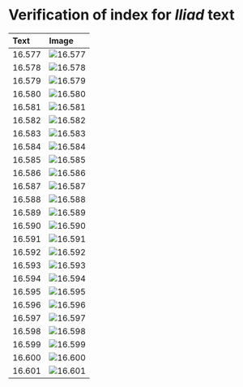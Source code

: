# Verification of index for *Iliad* text

| Text     | Image     |
| :------------- | :------------- |
| 16.577 | ![16.577](http://www.homermultitext.org/iipsrv?OBJ=IIP,1.0&FIF=/project/homer/pyramidal/VenA/VA217VN_0719.tif&RGN=0.4735,0.2199,0.4090,0.02739&WID=800&CVT=JPEG) |
| 16.578 | ![16.578](http://www.homermultitext.org/iipsrv?OBJ=IIP,1.0&FIF=/project/homer/pyramidal/VenA/VA217VN_0719.tif&RGN=0.4674,0.2412,0.4090,0.02739&WID=800&CVT=JPEG) |
| 16.579 | ![16.579](http://www.homermultitext.org/iipsrv?OBJ=IIP,1.0&FIF=/project/homer/pyramidal/VenA/VA217VN_0719.tif&RGN=0.4718,0.2610,0.4090,0.02739&WID=800&CVT=JPEG) |
| 16.580 | ![16.580](http://www.homermultitext.org/iipsrv?OBJ=IIP,1.0&FIF=/project/homer/pyramidal/VenA/VA217VN_0719.tif&RGN=0.4851,0.2784,0.4090,0.02739&WID=800&CVT=JPEG) |
| 16.581 | ![16.581](http://www.homermultitext.org/iipsrv?OBJ=IIP,1.0&FIF=/project/homer/pyramidal/VenA/VA217VN_0719.tif&RGN=0.4735,0.2997,0.3871,0.02739&WID=800&CVT=JPEG) |
| 16.582 | ![16.582](http://www.homermultitext.org/iipsrv?OBJ=IIP,1.0&FIF=/project/homer/pyramidal/VenA/VA217VN_0719.tif&RGN=0.4816,0.3188,0.3552,0.02739&WID=800&CVT=JPEG) |
| 16.583 | ![16.583](http://www.homermultitext.org/iipsrv?OBJ=IIP,1.0&FIF=/project/homer/pyramidal/VenA/VA217VN_0719.tif&RGN=0.4819,0.3371,0.3416,0.02393&WID=800&CVT=JPEG) |
| 16.584 | ![16.584](http://www.homermultitext.org/iipsrv?OBJ=IIP,1.0&FIF=/project/homer/pyramidal/VenA/VA217VN_0719.tif&RGN=0.4836,0.3564,0.3607,0.02393&WID=800&CVT=JPEG) |
| 16.585 | ![16.585](http://www.homermultitext.org/iipsrv?OBJ=IIP,1.0&FIF=/project/homer/pyramidal/VenA/VA217VN_0719.tif&RGN=0.4819,0.3743,0.3583,0.02434&WID=800&CVT=JPEG) |
| 16.586 | ![16.586](http://www.homermultitext.org/iipsrv?OBJ=IIP,1.0&FIF=/project/homer/pyramidal/VenA/VA217VN_0719.tif&RGN=0.4866,0.3903,0.3891,0.02891&WID=800&CVT=JPEG) |
| 16.587 | ![16.587](http://www.homermultitext.org/iipsrv?OBJ=IIP,1.0&FIF=/project/homer/pyramidal/VenA/VA217VN_0719.tif&RGN=0.4856,0.4123,0.3989,0.02891&WID=800&CVT=JPEG) |
| 16.588 | ![16.588](http://www.homermultitext.org/iipsrv?OBJ=IIP,1.0&FIF=/project/homer/pyramidal/VenA/VA217VN_0719.tif&RGN=0.4749,0.4299,0.4191,0.03001&WID=800&CVT=JPEG) |
| 16.589 | ![16.589](http://www.homermultitext.org/iipsrv?OBJ=IIP,1.0&FIF=/project/homer/pyramidal/VenA/VA217VN_0719.tif&RGN=0.4860,0.4523,0.3786,0.02241&WID=800&CVT=JPEG) |
| 16.590 | ![16.590](http://www.homermultitext.org/iipsrv?OBJ=IIP,1.0&FIF=/project/homer/pyramidal/VenA/VA217VN_0719.tif&RGN=0.4816,0.4668,0.3896,0.02586&WID=800&CVT=JPEG) |
| 16.591 | ![16.591](http://www.homermultitext.org/iipsrv?OBJ=IIP,1.0&FIF=/project/homer/pyramidal/VenA/VA217VN_0719.tif&RGN=0.4866,0.4858,0.3896,0.02586&WID=800&CVT=JPEG) |
| 16.592 | ![16.592](http://www.homermultitext.org/iipsrv?OBJ=IIP,1.0&FIF=/project/homer/pyramidal/VenA/VA217VN_0719.tif&RGN=0.4749,0.5044,0.3679,0.02586&WID=800&CVT=JPEG) |
| 16.593 | ![16.593](http://www.homermultitext.org/iipsrv?OBJ=IIP,1.0&FIF=/project/homer/pyramidal/VenA/VA217VN_0719.tif&RGN=0.4840,0.5227,0.3917,0.02628&WID=800&CVT=JPEG) |
| 16.594 | ![16.594](http://www.homermultitext.org/iipsrv?OBJ=IIP,1.0&FIF=/project/homer/pyramidal/VenA/VA217VN_0719.tif&RGN=0.4836,0.5409,0.3917,0.02628&WID=800&CVT=JPEG) |
| 16.595 | ![16.595](http://www.homermultitext.org/iipsrv?OBJ=IIP,1.0&FIF=/project/homer/pyramidal/VenA/VA217VN_0719.tif&RGN=0.4784,0.5588,0.3968,0.03347&WID=800&CVT=JPEG) |
| 16.596 | ![16.596](http://www.homermultitext.org/iipsrv?OBJ=IIP,1.0&FIF=/project/homer/pyramidal/VenA/VA217VN_0719.tif&RGN=0.4799,0.5786,0.3968,0.02974&WID=800&CVT=JPEG) |
| 16.597 | ![16.597](http://www.homermultitext.org/iipsrv?OBJ=IIP,1.0&FIF=/project/homer/pyramidal/VenA/VA217VN_0719.tif&RGN=0.4845,0.5946,0.4038,0.03306&WID=800&CVT=JPEG) |
| 16.598 | ![16.598](http://www.homermultitext.org/iipsrv?OBJ=IIP,1.0&FIF=/project/homer/pyramidal/VenA/VA217VN_0719.tif&RGN=0.4854,0.6178,0.4119,0.02822&WID=800&CVT=JPEG) |
| 16.599 | ![16.599](http://www.homermultitext.org/iipsrv?OBJ=IIP,1.0&FIF=/project/homer/pyramidal/VenA/VA217VN_0719.tif&RGN=0.4926,0.6346,0.4130,0.03043&WID=800&CVT=JPEG) |
| 16.600 | ![16.600](http://www.homermultitext.org/iipsrv?OBJ=IIP,1.0&FIF=/project/homer/pyramidal/VenA/VA217VN_0719.tif&RGN=0.4932,0.6564,0.3972,0.02490&WID=800&CVT=JPEG) |
| 16.601 | ![16.601](http://www.homermultitext.org/iipsrv?OBJ=IIP,1.0&FIF=/project/homer/pyramidal/VenA/VA217VN_0719.tif&RGN=0.4974,0.6743,0.3978,0.03499&WID=800&CVT=JPEG) |
